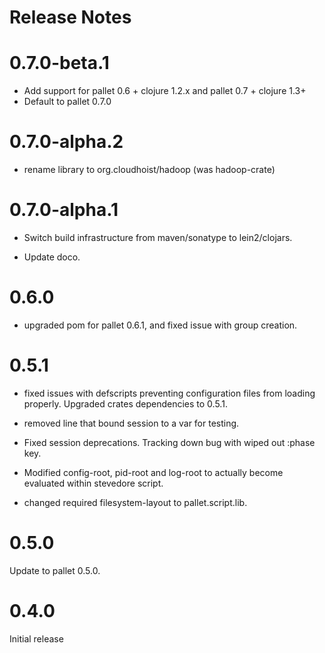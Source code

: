 # Release Notes
# 0.7.0-beta.1

- Add support for pallet 0.6 + clojure 1.2.x and pallet 0.7 + clojure 1.3+
- Default to pallet 0.7.0

# 0.7.0-alpha.2

- rename library to org.cloudhoist/hadoop (was hadoop-crate)

# 0.7.0-alpha.1

- Switch build infrastructure from maven/sonatype to lein2/clojars.

- Update doco.

# 0.6.0
- upgraded pom for pallet 0.6.1, and fixed issue with group creation.

# 0.5.1

- fixed issues with defscripts preventing configuration files from loading
  properly. Upgraded crates dependencies to 0.5.1.

- removed line that bound session to a var for testing.

- Fixed session deprecations. Tracking down bug with wiped out :phase key.

- Modified config-root, pid-root and log-root to actually become evaluated
  within stevedore script.

- changed required filesystem-layout to pallet.script.lib.

# 0.5.0

Update to pallet 0.5.0.

# 0.4.0

Initial release
